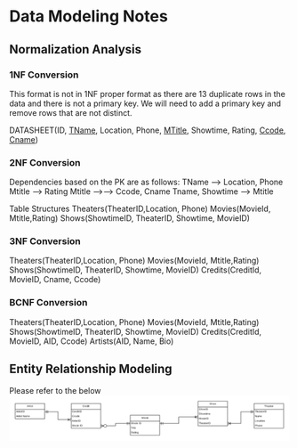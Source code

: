 # Data Modeling Notes

## Normalization Analysis

### 1NF Conversion
  This format is not in 1NF proper format as there are 13 duplicate rows in the data and there is not a primary key. We will need to add a primary key and remove rows that are not distinct.

  DATASHEET(ID, <u>TName</u>, Location, Phone, <U>MTitle</u>, Showtime, Rating, <u>Ccode</u>, <u>Cname</u>)

### 2NF Conversion
Dependencies based on the PK are as follows:
  TName --> Location, Phone
  Mtitle --> Rating
  Mtitle -->--> Ccode, Cname
  Tname, Showtime --> Mtitle

 Table Structures
Theaters(TheaterID,Location, Phone)
Movies(MovieId, Mtitle,Rating)
Shows(ShowtimeID, TheaterID, Showtime, MovieID)


### 3NF Conversion
Theaters(TheaterID,Location, Phone)
Movies(MovieId, Mtitle,Rating)
Shows(ShowtimeID, TheaterID, Showtime, MovieID)
Credits(CreditId, MovieID, Cname, Ccode)

### BCNF Conversion
Theaters(TheaterID,Location, Phone)
Movies(MovieId, Mtitle,Rating)
Shows(ShowtimeID, TheaterID, Showtime, MovieID)
Credits(CreditId, MovieID, AID, Ccode)
Artists(AID, Name, Bio)

## Entity Relationship Modeling
Please refer to the below
![ERD Chart](MoviesTonightERD.png)
